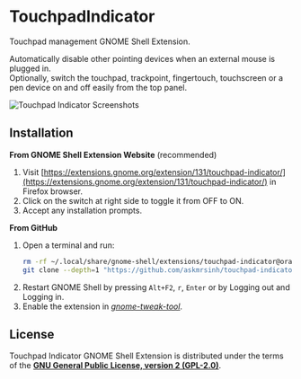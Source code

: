 # TouchpadIndicator
Touchpad management GNOME Shell Extension.

Automatically disable other pointing devices when an external mouse is plugged in.  
Optionally, switch the touchpad, trackpoint, fingertouch, touchscreen or a pen device on and off easily from the top panel.

![Touchpad Indicator Screenshots](media/screenshots.gif)


## Installation

**From GNOME Shell Extension Website** (recommended)
 1. Visit [https://extensions.gnome.org/extension/131/touchpad-indicator/](https://extensions.gnome.org/extension/131/touchpad-indicator/) in Firefox browser.
 2. Click on the switch at right side to toggle it from OFF to ON.
 3. Accept any installation prompts.

**From GitHub**
 1. Open a terminal and run:
    ```bash
    rm -rf ~/.local/share/gnome-shell/extensions/touchpad-indicator@orangeshirt;
    git clone --depth=1 "https://github.com/askmrsinh/touchpad-indicator.git" ~/.local/share/gnome-shell/extensions/touchpad-indicator@orangeshirt;
    ```
 2. Restart GNOME Shell by pressing `Alt+F2`, `r`, `Enter` or by Logging out and Logging in.
 3. Enable the extension in *[gnome-tweak-tool](https://wiki.gnome.org/action/show/Apps/Tweaks)*.


## License

Touchpad Indicator GNOME Shell Extension is distributed under the terms of the **[GNU General Public License, version 2 (GPL-2.0)](http://www.gnu.org/licenses/old-licenses/gpl-2.0.en.html)**.
